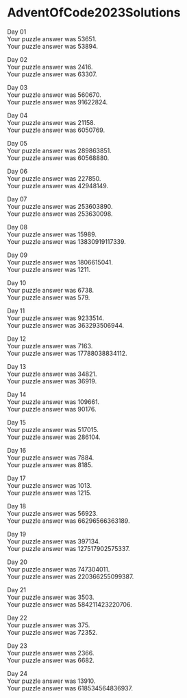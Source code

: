# AdventOfCode2023Solutions
Day 01<br>
Your puzzle answer was 53651.<br>
Your puzzle answer was 53894.

Day 02<br>
Your puzzle answer was 2416.<br>
Your puzzle answer was 63307.

Day 03<br>
Your puzzle answer was 560670.<br>
Your puzzle answer was 91622824.

Day 04<br>
Your puzzle answer was 21158.<br>
Your puzzle answer was 6050769.

Day 05<br>
Your puzzle answer was 289863851.<br>
Your puzzle answer was 60568880.

Day 06<br>
Your puzzle answer was 227850.<br>
Your puzzle answer was 42948149.

Day 07<br>
Your puzzle answer was 253603890.<br>
Your puzzle answer was 253630098.

Day 08<br>
Your puzzle answer was 15989.<br>
Your puzzle answer was 13830919117339.

Day 09<br>
Your puzzle answer was 1806615041.<br>
Your puzzle answer was 1211.

Day 10<br>
Your puzzle answer was 6738.<br>
Your puzzle answer was 579.

Day 11<br>
Your puzzle answer was 9233514.<br>
Your puzzle answer was 363293506944.

Day 12<br>
Your puzzle answer was 7163.<br>
Your puzzle answer was 17788038834112.

Day 13<br>
Your puzzle answer was 34821.<br>
Your puzzle answer was 36919.

Day 14<br>
Your puzzle answer was 109661.<br>
Your puzzle answer was 90176.

Day 15<br>
Your puzzle answer was 517015.<br>
Your puzzle answer was 286104.

Day 16<br>
Your puzzle answer was 7884.<br>
Your puzzle answer was 8185.

Day 17<br>
Your puzzle answer was 1013.<br>
Your puzzle answer was 1215.

Day 18<br>
Your puzzle answer was 56923.<br>
Your puzzle answer was 66296566363189.

Day 19<br>
Your puzzle answer was 397134.<br>
Your puzzle answer was 127517902575337.

Day 20<br>
Your puzzle answer was 747304011.<br>
Your puzzle answer was 220366255099387.

Day 21<br>
Your puzzle answer was 3503.<br>
Your puzzle answer was 584211423220706.

Day 22<br>
Your puzzle answer was 375.<br>
Your puzzle answer was 72352.

Day 23<br>
Your puzzle answer was 2366.<br>
Your puzzle answer was 6682.

Day 24<br>
Your puzzle answer was 13910.<br>
Your puzzle answer was 618534564836937.